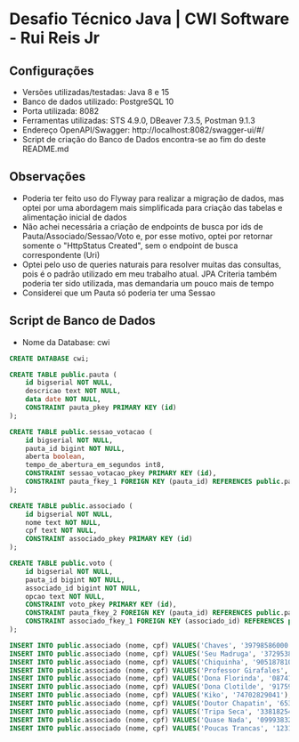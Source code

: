 # Desafio Técnico Java | CWI Software - Rui Reis Jr

## Configurações
* Versões utilizadas/testadas: Java 8 e 15
* Banco de dados utilizado: PostgreSQL 10
* Porta utilizada: 8082
* Ferramentas utilizadas: STS 4.9.0, DBeaver 7.3.5, Postman 9.1.3
* Endereço OpenAPI/Swagger: http://localhost:8082/swagger-ui/#/
* Script de criação do Banco de Dados encontra-se ao fim do deste README.md

## Observações
* Poderia ter feito uso do Flyway para realizar a migração de dados, mas optei por uma abordagem mais simplificada para criação das tabelas e alimentação inicial de dados
* Não achei necessária a criação de endpoints de busca por ids de Pauta/Associado/Sessao/Voto e, por esse motivo, optei por retornar somente o "HttpStatus Created", sem o endpoint de busca correspondente (Uri)
* Optei pelo uso de queries naturais para resolver muitas das consultas, pois é o padrão utilizado em meu trabalho atual. JPA Criteria também poderia ter sido utilizada, mas demandaria um pouco mais de tempo
* Considerei que um Pauta só poderia ter uma Sessao

## Script de Banco de Dados
* Nome da Database: cwi

```sql
CREATE DATABASE cwi;

CREATE TABLE public.pauta (
	id bigserial NOT NULL,
	descricao text NOT NULL,
	data date NOT NULL,
	CONSTRAINT pauta_pkey PRIMARY KEY (id)
);

CREATE TABLE public.sessao_votacao (
	id bigserial NOT NULL,
	pauta_id bigint NOT NULL,
	aberta boolean,
	tempo_de_abertura_em_segundos int8,
	CONSTRAINT sessao_votacao_pkey PRIMARY KEY (id),
	CONSTRAINT pauta_fkey_1 FOREIGN KEY (pauta_id) REFERENCES public.pauta(id)
);

CREATE TABLE public.associado (
	id bigserial NOT NULL,
	nome text NOT NULL,
	cpf text NOT NULL,
	CONSTRAINT associado_pkey PRIMARY KEY (id)
);

CREATE TABLE public.voto (
	id bigserial NOT NULL,
	pauta_id bigint NOT NULL,
	associado_id bigint NOT NULL,
	opcao text NOT NULL,
	CONSTRAINT voto_pkey PRIMARY KEY (id),
	CONSTRAINT pauta_fkey_2 FOREIGN KEY (pauta_id) REFERENCES public.pauta(id),
	CONSTRAINT associado_fkey_1 FOREIGN KEY (associado_id) REFERENCES public.associado(id)
);

INSERT INTO public.associado (nome, cpf) VALUES('Chaves', '39798586000');
INSERT INTO public.associado (nome, cpf) VALUES('Seu Madruga', '37295385002');
INSERT INTO public.associado (nome, cpf) VALUES('Chiquinha', '90518781097');
INSERT INTO public.associado (nome, cpf) VALUES('Professor Girafales', '82478826046');
INSERT INTO public.associado (nome, cpf) VALUES('Dona Florinda', '08741448090');
INSERT INTO public.associado (nome, cpf) VALUES('Dona Clotilde', '91759172030');
INSERT INTO public.associado (nome, cpf) VALUES('Kiko', '74702829041');
INSERT INTO public.associado (nome, cpf) VALUES('Doutor Chapatin', '65324328065');
INSERT INTO public.associado (nome, cpf) VALUES('Tripa Seca', '33818254028');
INSERT INTO public.associado (nome, cpf) VALUES('Quase Nada', '09993832057');
INSERT INTO public.associado (nome, cpf) VALUES('Poucas Trancas', '12312312300'); -- CPF inválido propositalmente
```
